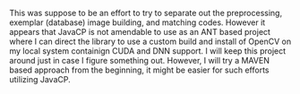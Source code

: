 This was suppose to be an effort to try to separate out the preprocessing, exemplar (database) image building, and matching codes. However it appears that JavaCP is not amendable to use as an ANT based project where I can direct the library to use a custom build and install of OpenCV on my local system containign CUDA and DNN support. I will keep this project around just in case I figure something out. However, I will try a MAVEN based approach from the beginning, it might be easier for such efforts utilizing JavaCP. 
